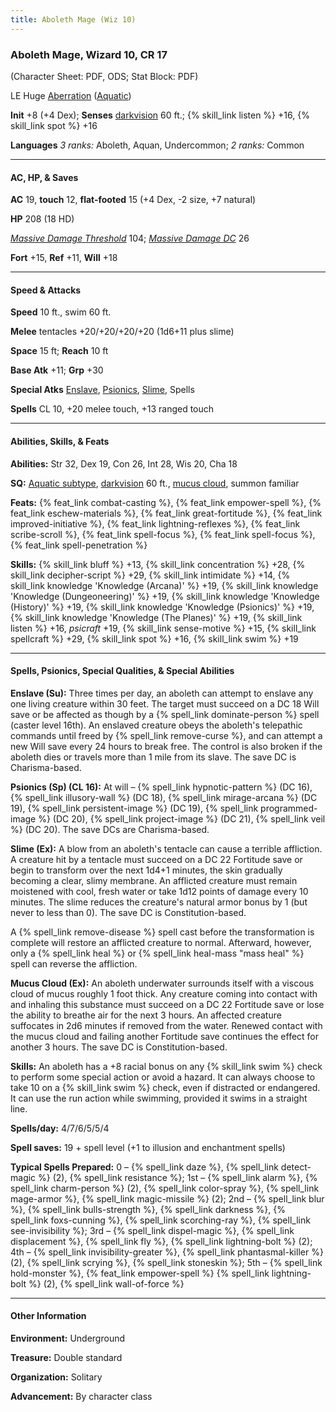 ```yaml
---
title: Aboleth Mage (Wiz 10)
---
```


<h3>Aboleth Mage, Wizard 10, CR 17</h3>

(Character Sheet: PDF, ODS; Stat Block: PDF)

LE Huge <a href="{{ site.url }}/monsters/additional-info/#aberration">Aberration</a> (<a href="{{ site.url }}/monsters/additional-info/#aquatic">Aquatic</a>)

**Init** +8 (+4 Dex); **Senses** <a href="{{ site.url }}/game-rules/adventuring-combat/abilities-conditions/#darkvision">darkvision</a> 60 ft.; {% skill_link listen %} +16, {% skill_link spot %} +16

**Languages** _3 ranks:_ Aboleth, Aquan, Undercommon; _2 ranks:_ Common

----

<h4>AC, HP, &amp; Saves</h4>

**AC** 19, **touch** 12, **flat-footed** 15 (+4 Dex, -2 size, +7 natural)

**HP** 208 (18 HD)

<a href="{{ site.url }}/game-rules/adventuring-combat/combat/#loss-of-hit-points">_Massive Damage Threshold_</a> 104; <a href="{{ site.url }}/game-rules/adventuring-combat/combat/#loss-of-hit-points">_Massive Damage DC_</a> 26

**Fort** +15, **Ref** +11, **Will** +18

----

<h4>Speed &amp; Attacks</h4>

**Speed** 10 ft., swim 60 ft.

**Melee** tentacles +20/+20/+20/+20 (1d6+11 plus slime)

**Space** 15 ft; **Reach** 10 ft

**Base Atk** +11; **Grp** +30

**Special Atks** <a href="#wiz-10-enslave">Enslave</a>, <a href="#wiz-10-psionics">Psionics</a>, <a href="#wiz-10-slime">Slime</a>, Spells

**Spells** CL 10, +20 melee touch, +13 ranged touch

----

<h4>Abilities, Skills, &amp; Feats</h4>

**Abilities:** Str 32, Dex 19, Con 26, Int 28, Wis 20, Cha 18

**SQ:** <a href="{{ site.url }}/monsters/additional-info/#aquatic">Aquatic subtype</a>, <a href="{{ site.url }}/game-rules/adventuring-combat/abilities-conditions/#darkvision">darkvision</a> 60 ft., <a href="#wiz-10-mucus-cloud">mucus cloud</a>, summon familiar

**Feats:** {% feat_link combat-casting %}, {% feat_link empower-spell %}, {% feat_link eschew-materials %}, {% feat_link great-fortitude %}, {% feat_link improved-initiative %}, {% feat_link lightning-reflexes %}, {% feat_link scribe-scroll %}, {% feat_link spell-focus %}, {% feat_link spell-focus %}, {% feat_link spell-penetration %}

**Skills:** {% skill_link bluff %} +13, {% skill_link concentration %} +28, {% skill_link decipher-script %} +29, {% skill_link intimidate %} +14, {% skill_link knowledge 'Knowledge (Arcana)' %} +19, {% skill_link knowledge 'Knowledge (Dungeoneering)' %} +19, {% skill_link knowledge 'Knowledge (History)' %} +19, {% skill_link knowledge 'Knowledge (Psionics)' %} +19, {% skill_link knowledge 'Knowledge (The Planes)' %} +19, {% skill_link listen %} +16, _psicraft_ +19, {% skill_link sense-motive %} +15, {% skill_link spellcraft %} +29, {% skill_link spot %} +16, {% skill_link swim %} +19

----

<h4>Spells, Psionics, Special Qualities, &amp; Special Abilities</h4>

**Enslave (Su):** Three times per day, an aboleth can attempt to enslave any one living creature within 30 feet. The target must succeed on a DC 18 Will save or be affected as though by a {% spell_link dominate-person %} spell (caster level 16th). An enslaved creature obeys the aboleth's telepathic commands until freed by {% spell_link remove-curse %}, and can attempt a new Will save every 24 hours to break free. The control is also broken if the aboleth dies or travels more than 1 mile from its slave. The save DC is Charisma-based.

**Psionics (Sp) (CL 16):** At will &ndash; {% spell_link hypnotic-pattern %} (DC 16), {% spell_link illusory-wall %} (DC 18), {% spell_link mirage-arcana %} (DC 19), {% spell_link persistent-image %} (DC 19), {% spell_link programmed-image %} (DC 20), {% spell_link project-image %} (DC 21), {% spell_link veil %} (DC 20). The save DCs are Charisma-based.

**Slime (Ex):** A blow from an aboleth's tentacle can cause a terrible affliction. A creature hit by a tentacle must succeed on a DC 22 Fortitude save or begin to transform over the next 1d4+1 minutes, the skin gradually becoming a clear, slimy membrane. An afflicted creature must remain moistened with cool, fresh water or take 1d12 points of damage every 10 minutes. The slime reduces the creature's natural armor bonus by 1 (but never to less than 0). The save DC is Constitution-based.

A {% spell_link remove-disease %} spell cast before the transformation is complete will restore an afflicted creature to normal. Afterward, however, only a {% spell_link heal %} or {% spell_link heal-mass "mass heal" %} spell can reverse the affliction.

**Mucus Cloud (Ex):** An aboleth underwater surrounds itself with a viscous cloud of mucus roughly 1 foot thick. Any creature coming into contact with and inhaling this substance must succeed on a DC 22 Fortitude save or lose the ability to breathe air for the next 3 hours. An affected creature suffocates in 2d6 minutes if removed from the water. Renewed contact with the mucus cloud and failing another Fortitude save continues the effect for another 3 hours. The save DC is Constitution-based.

**Skills:** An aboleth has a +8 racial bonus on any {% skill_link swim %} check to perform some special action or avoid a hazard. It can always choose to take 10 on a {% skill_link swim %} check, even if distracted or endangered. It can use the run action while swimming, provided it swims in a straight line.

**Spells/day:** 4/7/6/5/5/4

**Spell saves:** 19 + spell level (+1 to illusion and enchantment spells)

**Typical Spells Prepared:** 0 &ndash; {% spell_link daze %}, {% spell_link detect-magic %} (2), {% spell_link resistance %}; 1st &ndash; {% spell_link alarm %}, {% spell_link charm-person %} (2), {% spell_link color-spray %}, {% spell_link mage-armor %}, {% spell_link magic-missile %} (2); 2nd &ndash; {% spell_link blur %}, {% spell_link bulls-strength %}, {% spell_link darkness %}, {% spell_link foxs-cunning %}, {% spell_link scorching-ray %}, {% spell_link see-invisibility %}; 3rd &ndash; {% spell_link dispel-magic %}, {% spell_link displacement %}, {% spell_link fly %}, {% spell_link lightning-bolt %} (2); 4th &ndash; {% spell_link invisibility-greater %}, {% spell_link phantasmal-killer %} (2), {% spell_link scrying %}, {% spell_link stoneskin %}; 5th &ndash; {% spell_link hold-monster %}, {% feat_link empower-spell %} {% spell_link lightning-bolt %} (2), {% spell_link wall-of-force %}

----

<h4>Other Information</h4>

**Environment:** Underground

**Treasure:** Double standard

**Organization:** Solitary

**Advancement:** By character class
